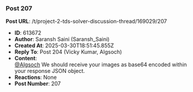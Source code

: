 ### Post 207
**Post URL**: /t/project-2-tds-solver-discussion-thread/169029/207
- **ID**: 613672
- **Author**: Saransh Saini (Saransh_Saini)
- **Created At**: 2025-03-30T18:51:45.855Z
- **Reply To**: Post 204 (Vicky Kumar, Algsoch)
- **Content**:  
  <a class="mention" href="/u/algsoch">@Algsoch</a> We should receive your images as base64 encoded within your response JSON object.
- **Reactions**: None
- **Post Number**: 207

